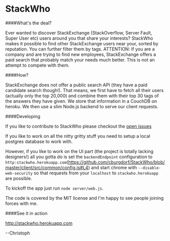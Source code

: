 # StackWho

####What's the deal?

Ever wanted to discover StackExchange (StackOverflow, Server Fault, Super User etc) users around you that share your interests? StackWho makes it possible to find other StackExchange users near your, sorted by reputation. You can further filter them by tags. ATTENTION: If you are a company and are trying to find new employees, StackExchange offers a paid search that probably match your needs much better. This is not an attempt to compete with them.

####How?

StackExchange does not offer a public search API (they have a paid candidate search though!). That means,
we first have to fetch all their users (actually only the top 20,000) and combine them with their top 30 tags of the answers they have given. We store that information in a CouchDB on heroku. We then use a slim Node.js
backend to serve our client requests.

####Developing

If you like to contribute to StackWho please checkout the [open issues](https://github.com/cburgdorf/StackWho/issues?state=open)

If you like to work on all the nitty gritty stuff you need to setup a local postgres database to work with.

However, if you like to work on the UI part (the project is totally lacking designers!) all you gotta do is
set the `backendEndpoint` configuration to `http:stackwho.herokuapp.com`(https://github.com/cburgdorf/StackWho/blob/master/client/src/common/config.js#L4) and start chrome with `--disable-web-security` so that requests from your `localhost` to `stackwho.herokuapp` are possible.

To kickoff the app just run `node server/web.js`.

The code is covered by the MIT license and I'm happy to see people joining forces with me.

####See it in action

http://stackwho.herokuapp.com

--Christoph
